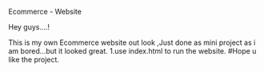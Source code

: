 Ecommerce - Website

Hey guys....!

This is my own Ecommerce website out look ,Just done as mini project as i am bored...but it looked great. 1.use index.html to run the website.
#Hope u like the project.
